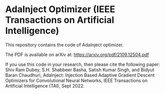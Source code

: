 # AdaInject Optimizer (IEEE Transactions on Artificial Intelligence)

This repository contains the code of AdaInject optimizer.

The PDF is available on arXiv at: https://arxiv.org/pdf/2109.12504.pdf

If you use this code in your research, then please cite the following paper: Shiv Ram Dubey, S.H. Shabbeer Basha, Satish Kumar Singh, and Bidyut Baran Chaudhuri, AdaInject: Injection Based Adaptive Gradient Descent Optimizers for Convolutional Neural Networks, IEEE Transactions on Artificial Intelligence (TAI), Sept 2022.
